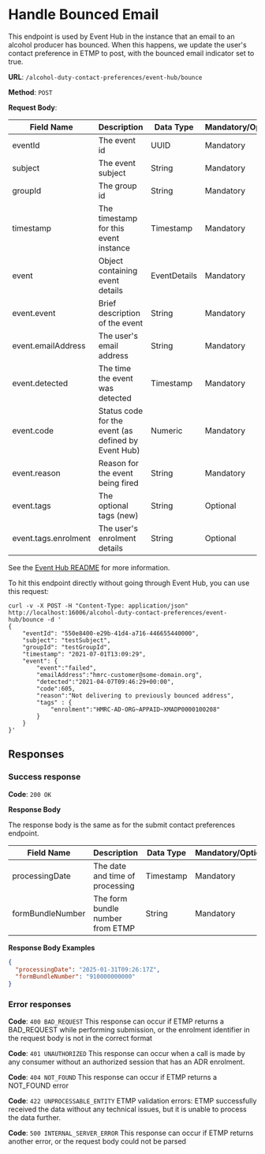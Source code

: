 # Handle Bounced Email

This endpoint is used by Event Hub in the instance that an email to an alcohol producer has bounced. When this happens,
we update the user's contact preference in ETMP to post, with the bounced email indicator set to true.

**URL**: `/alcohol-duty-contact-preferences/event-hub/bounce`

**Method**: `POST`

**Request Body**:

| Field Name           | Description                                         | Data Type    | Mandatory/Optional | Notes                                          |
|----------------------|-----------------------------------------------------|--------------|--------------------|------------------------------------------------|
| eventId              | The event id                                        | UUID         | Mandatory          |                                                |
| subject              | The event subject                                   | String       | Mandatory          | Non-empty string                               |
| groupId              | The group id                                        | String       | Mandatory          |                                                |
| timestamp            | The timestamp for this event instance               | Timestamp    | Mandatory          | e.g. 2021-07-01T13:09:29Z                      |
| event                | Object containing event details                     | EventDetails | Mandatory          |                                                |
| event.event          | Brief description of the event                      | String       | Mandatory          | e.g. failed                                    |
| event.emailAddress   | The user's email address                            | String       | Mandatory          |                                                |
| event.detected       | The time the event was detected                     | Timestamp    | Mandatory          | e.g. 2021-04-07T09:46:29+00:00                 |
| event.code           | Status code for the event (as defined by Event Hub) | Numeric      | Mandatory          |                                                |
| event.reason         | Reason for the event being fired                    | String       | Mandatory          | Should be present for ADR bounced email events |
| event.tags           | The optional tags (new)                             | String       | Optional           |                                                |
| event.tags.enrolment | The user's enrolment details                        | String       | Optional           | e.g. HMRC-AD-ORG~APPAID~XMADP0000100208        |

See the [Event Hub README](https://github.com/hmrc/event-hub?tab=readme-ov-file#event-hub) for more information.

To hit this endpoint directly without going through Event Hub, you can use this request:

```
curl -v -X POST -H "Content-Type: application/json" http://localhost:16006/alcohol-duty-contact-preferences/event-hub/bounce -d '
{
    "eventId": "550e8400-e29b-41d4-a716-446655440000",
    "subject": "testSubject",
    "groupId": "testGroupId",
    "timestamp": "2021-07-01T13:09:29",
    "event": {
        "event":"failed",
        "emailAddress":"hmrc-customer@some-domain.org",
        "detected":"2021-04-07T09:46:29+00:00",
        "code":605,
        "reason":"Not delivering to previously bounced address",
        "tags" : {
			"enrolment":"HMRC-AD-ORG~APPAID~XMADP0000100208"
		}
    }
}'
```

## Responses

### Success response

**Code**: `200 OK`

**Response Body**

The response body is the same as for the submit contact preferences endpoint.

| Field Name       | Description                      | Data Type | Mandatory/Optional | Notes                |
|------------------|----------------------------------|-----------|--------------------|----------------------|
| processingDate   | The date and time of processing  | Timestamp | Mandatory          | YYYY-MM-DDThh:mm:ssZ |
| formBundleNumber | The form bundle number from ETMP | String    | Mandatory          |                      |

**Response Body Examples**

```json
{
  "processingDate": "2025-01-31T09:26:17Z",
  "formBundleNumber": "910000000000"
}
```

### Error responses

**Code**: `400 BAD_REQUEST`
This response can occur if ETMP returns a BAD_REQUEST while performing submission, or the enrolment identifier in the
request body is not in the correct format

**Code**: `401 UNAUTHORIZED`
This response can occur when a call is made by any consumer without an authorized session that has an ADR enrolment.

**Code**: `404 NOT_FOUND`
This response can occur if ETMP returns a NOT_FOUND error

**Code**: `422 UNPROCESSABLE_ENTITY`
ETMP validation errors: ETMP successfully received the data without any technical issues, but it is unable to process
the data further.

**Code**: `500 INTERNAL_SERVER_ERROR`
This response can occur if ETMP returns another error, or the request body could not be parsed
